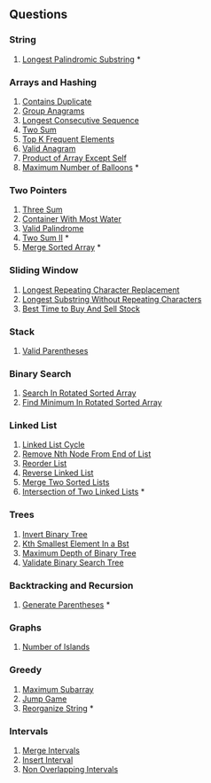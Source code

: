 ## Questions

### String
1. [Longest Palindromic Substring](longestPanlindrome.py) * <br>

### Arrays and Hashing
1. [Contains Duplicate](containsDuplicate.py) <br>
2. [Group Anagrams](groupAnograms.py) <br>
3. [Longest Consecutive Sequence](longestConsecutive.py) <br>
4. [Two Sum](twoSum.py) <br>
5. [Top K Frequent Elements](topKFrequent.py) <br>
6. [Valid Anagram](validAnagram.py) <br>
7. [Product of Array Except Self](productExceptSelf.py) <br>
8. [Maximum Number of Balloons](maxNumberOfBalloons.py) * <br>

### Two Pointers
1. [Three Sum](threeSum.py) <br>
2. [Container With Most Water](maxArea.py) <br>
3. [Valid Palindrome](validPalindrome.py) <br>
4. [Two Sum II](twoSumII.py) * <br>
5. [Merge Sorted Array](mergeSortedArrays.py) * <br>

### Sliding Window
1. [Longest Repeating Character Replacement](characterReplacement.py) <br>
2. [Longest Substring Without Repeating Characters](lengthOfLongestSubstring.py) <br>
3. [Best Time to Buy And Sell Stock](maxProfit.py) <br>

### Stack
1. [Valid Parentheses](validParentheses.py) <br>

### Binary Search
1. [Search In Rotated Sorted Array](binaryRotateSearch.py) <br>
2. [Find Minimum In Rotated Sorted Array](findMinBinary.py) <br>

### Linked List
1. [Linked List Cycle](hasCycle.py) <br>
2. [Remove Nth Node From End of List](removeNthFromEnd.py) <br>
3. [Reorder List](reorderList.py) <br>
4. [Reverse Linked List](reverseList.py) <br>
5. [Merge Two Sorted Lists](mergeTwoLists.py) <br>
6. [Intersection of Two Linked Lists](getIntersectionNode.py) * <br>

### Trees
1. [Invert Binary Tree](invertTree.py) <br>
2. [Kth Smallest Element In a Bst](kthSmallest.py) <br>
3. [Maximum Depth of Binary Tree](maxDepth.py) <br>
4. [Validate Binary Search Tree](validBSTSubtree.py) <br>

### Backtracking and Recursion
1. [Generate Parentheses](generateParenthesis.py) * <br>

### Graphs
1. [Number of Islands](numIslands.py) <br>

### Greedy
1. [Maximum Subarray](maxSubArray.py) <br>
2. [Jump Game](jumpGame.py) <br>
3. [Reorganize String](reorganizeString.py) * <br>

### Intervals
1. [Merge Intervals](mergeIntervals.py) <br>
2. [Insert Interval](insertInterval.py) <br>
3. [Non Overlapping Intervals](removeOverlapIntervals.py) <br>
